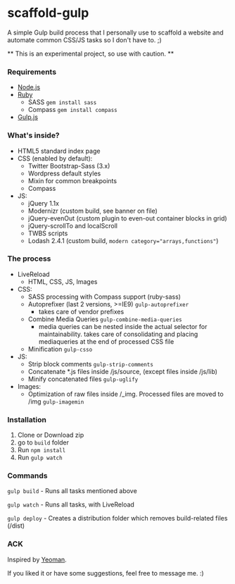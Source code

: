 # scaffold-gulp #

A simple Gulp build process that I personally use to scaffold a website and automate common CSS/JS tasks so I don't have to. ;)

** This is an experimental project, so use with caution. **

### Requirements ###
* [Node.js](https://nodejs.org/)
* [Ruby](https://www.ruby-lang.org/en/downloads/)
    * SASS `gem install sass`
    * Compass `gem install compass`
* [Gulp.js](http://gulpjs.com/)

### What's inside? ###

* HTML5 standard index page
* CSS (enabled by default):
    * Twitter Bootstrap-Sass (3.x)
    * Wordpress default styles
    * Mixin for common breakpoints
    * Compass
* JS:
    * jQuery 1.1x
    * Modernizr (custom build, see banner on file)
    * jQuery-evenOut (custom plugin to even-out container blocks in grid)
    * jQuery-scrollTo and localScroll
    * TWBS scripts
    * Lodash 2.4.1 (custom build, `modern category="arrays,functions"`)

### The process ###

* LiveReload
    * HTML, CSS, JS, Images
* CSS:
    * SASS processing with Compass support (ruby-sass)
    * Autoprefixer (last 2 versions, >=IE9) `gulp-autoprefixer`
        * takes care of vendor prefixes
    * Combine Media Queries `gulp-combine-media-queries`
        * media queries can be nested inside the actual selector for maintainability. takes care of consolidating and placing mediaqueries at the end of processed CSS file
    * Minification `gulp-csso`
* JS:
    * Strip block comments `gulp-strip-comments`
    * Concatenate *.js files inside /js/source, (except files inside /js/lib)
    * Minify concatenated files `gulp-uglify`
* Images:
    * Optimization of raw files inside /_img. Processed files are moved to /img `gulp-imagemin`

### Installation ###

1. Clone or Download zip
2. go to `build` folder
3. Run `npm install`
4. Run `gulp watch`

### Commands ###
`gulp build` - Runs all tasks mentioned above

`gulp watch` - Runs all tasks, with LiveReload

`gulp deploy` - Creates a distribution folder which removes build-related files (/dist) 

### ACK ###
Inspired by [Yeoman](http://yeoman.io/).

If you liked it or have some suggestions, feel free to message me. :)